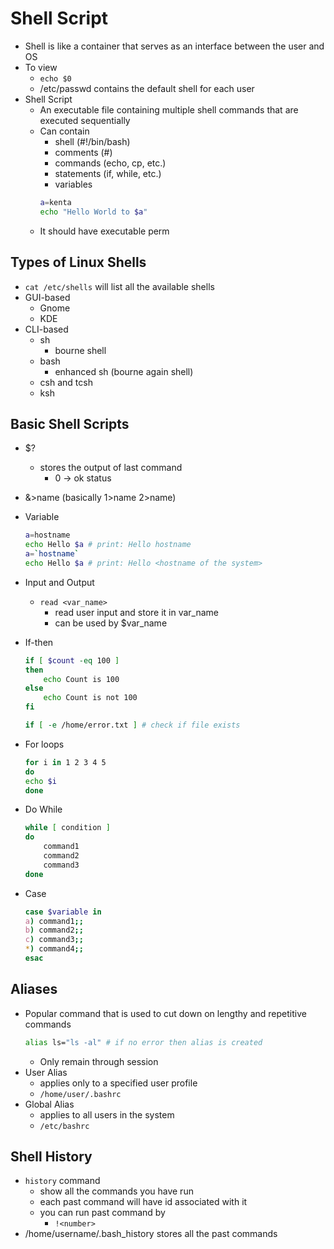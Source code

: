 # Shell Script
- Shell is like a container that serves as an interface between the user and OS
- To view
    - `echo $0`
    - /etc/passwd contains the default shell for each user
- Shell Script
    - An executable file containing multiple shell commands that are executed sequentially
    - Can contain
        - shell (#!/bin/bash)
        - comments (#)
        - commands (echo, cp, etc.)
        - statements (if, while, etc.)
        - variables 
        ```sh
        a=kenta
        echo "Hello World to $a"
        ```
    - It should have executable perm
    

## Types of Linux Shells
- `cat /etc/shells` will list all the available shells
- GUI-based
    - Gnome
    - KDE
- CLI-based
    - sh
        - bourne shell
    - bash
        - enhanced sh (bourne again shell)
    - csh and tcsh
    - ksh

## Basic Shell Scripts
- $? 
    - stores the output of last command
        - 0 -> ok status
- &>name (basically 1>name 2>name)
- Variable
    ```sh
    a=hostname
    echo Hello $a # print: Hello hostname
    a=`hostname`
    echo Hello $a # print: Hello <hostname of the system>
    ```
- Input and Output 
    - `read <var_name>`
        - read user input and store it in var_name
        - can be used by $var_name

- If-then
    ```sh
    if [ $count -eq 100 ]
    then 
        echo Count is 100
    else 
        echo Count is not 100
    fi

    if [ -e /home/error.txt ] # check if file exists
    ```
- For loops
    ```sh
    for i in 1 2 3 4 5
    do 
    echo $i
    done
    ```
- Do While
    ```sh
    while [ condition ] 
    do 
        command1
        command2
        command3
    done
    ```
- Case
    ```sh
    case $variable in 
    a) command1;;
    b) command2;;
    c) command3;;
    *) command4;;
    esac
    ```

## Aliases
- Popular command that is used to cut down on lengthy and repetitive commands
    ```sh
    alias ls="ls -al" # if no error then alias is created
    ```
    - Only remain through session 
- User Alias 
    - applies only to a specified user profile
    - `/home/user/.bashrc`
- Global Alias
    - applies to all users in the system
    - `/etc/bashrc`

## Shell History
- `history` command
    - show all the commands you have run
    - each past command will have id associated with it
    - you can run past command by
        - `!<number>`
- /home/username/.bash_history stores all the past commands